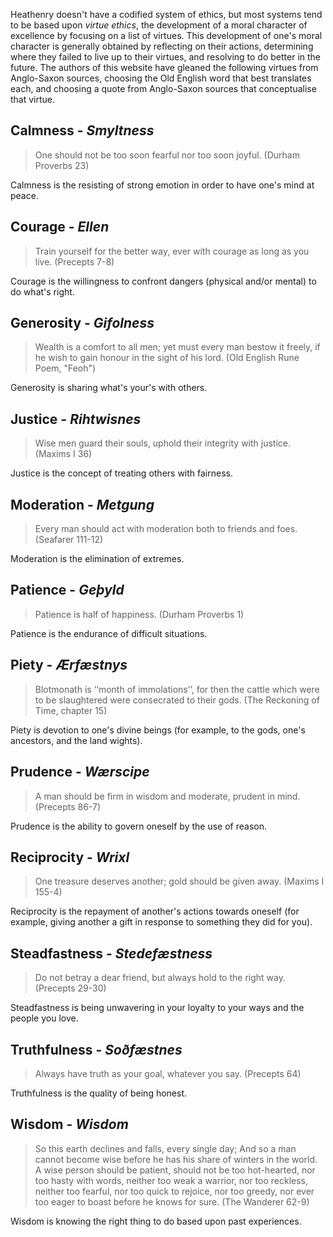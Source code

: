 Heathenry doesn't have a codified system of ethics, but most systems tend to be based upon *virtue ethics*, the development of a moral character of excellence by focusing on a list of virtues. This development of one's moral character is generally obtained by reflecting on their actions, determining where they failed to live up to their virtues, and resolving to do better in the future. The authors of this website have gleaned the following virtues from Anglo-Saxon sources, choosing the Old English word that best translates each, and choosing a quote from Anglo-Saxon sources that conceptualise that virtue.

## Calmness - *Smyltness*
> One should not be too soon fearful nor too soon joyful. (Durham Proverbs 23)

Calmness is the resisting of strong emotion in order to have one's mind at peace.

## Courage - *Ellen*
> Train yourself for the better way, ever with courage as long as you live. (Precepts 7-8)

Courage is the willingness to confront dangers (physical and/or mental) to do what's right.

## Generosity - *Gifolness*
> Wealth is a comfort to all men;
> yet must every man bestow it freely,
> if he wish to gain honour in the sight of his lord. (Old English Rune Poem, "Feoh")

Generosity is sharing what's your's with others.

## Justice - *Rihtwisnes*
> Wise men guard their souls, uphold their integrity with justice. (Maxims I 36)

Justice is the concept of treating others with fairness.

## Moderation - *Metgung*
> Every man should act with moderation both to friends and foes. (Seafarer 111-12)

Moderation is the elimination of extremes.

## Patience - *Geþyld*
> Patience is half of happiness. (Durham Proverbs 1)

Patience is the endurance of difficult situations.

## Piety - *Ærfæstnys*
> Blotmonath is ‘‘month of immolations’’, for then the cattle which were to be slaughtered were consecrated to their gods. (The Reckoning of Time, chapter 15)

Piety is devotion to one's divine beings (for example, to the gods, one's ancestors, and the land wights).

## Prudence - *Wærscipe*
> A man should be firm in wisdom and moderate, prudent in mind. (Precepts 86-7)

Prudence is the ability to govern oneself by the use of reason.

## Reciprocity - *Wrixl*
> One treasure deserves another; gold should be given away. (Maxims I 155-4)

Reciprocity is the repayment of another's actions towards oneself (for example, giving another a gift in response to something they did for you).

## Steadfastness - *Stedefæstness*
> Do not betray a dear friend, but always hold to the right way. (Precepts 29-30)

Steadfastness is being unwavering in your loyalty to your ways and the people you love.

## Truthfulness - *Soðfæstnes*
> Always have truth as your goal, whatever you say. (Precepts 64)

Truthfulness is the quality of being honest.

## Wisdom - *Wisdom*
> So this earth declines and falls, every single day; And so a man cannot become wise before he has his share of winters in the world. A wise person should be patient, should not be too hot-hearted, nor too hasty with words, neither too weak a warrior, nor too reckless, neither too fearful, nor too quick to rejoice, nor too greedy, nor ever too eager to boast before he knows for sure. (The Wanderer 62-9)

Wisdom is knowing the right thing to do based upon past experiences.
